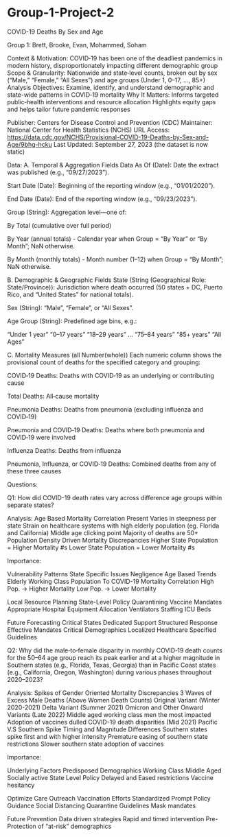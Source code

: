 # Group-1-Project-2

COVID-19 Deaths By Sex and Age

Group 1: Brett, Brooke, Evan, Mohammed, Soham

Context & Motivation: COVID‑19 has been one of the deadliest pandemics in modern history, disproportionately impacting different demographic group
Scope & Granularity: Nationwide and state‑level counts, broken out by sex (“Male,” “Female,” “All Sexes”) and age groups (Under 1, 0–17, …, 85+)
Analysis Objectives:
Examine, identify, and understand demographic and state-wide patterns in COVID‑19 mortality
Why It Matters:
Informs targeted public‑health interventions and resource allocation
Highlights equity gaps and helps tailor future pandemic responses

Publisher: Centers for Disease Control and Prevention (CDC) 
Maintainer: National Center for Health Statistics (NCHS)
URL Access:  https://data.cdc.gov/NCHS/Provisional-COVID-19-Deaths-by-Sex-and-Age/9bhg-hcku
Last Updated: September 27, 2023 (the dataset is now static)

Data:
A. Temporal & Aggregation Fields
Data As Of (Date): Date the extract was published (e.g., “09/27/2023”).


Start Date (Date): Beginning of the reporting window (e.g., “01/01/2020”).


End Date (Date): End of the reporting window (e.g., “09/23/2023”).


Group (String): Aggregation level—one of:


By Total (cumulative over full period)


By Year (annual totals) - Calendar year when Group = “By Year” or “By Month”; NaN otherwise.


By Month (monthly totals) -  Month number (1–12) when Group = “By Month”; NaN otherwise.

B. Demographic & Geographic Fields
State (String (Geographical Role: State/Province)): Jurisdiction where death occurred (50 states + DC, Puerto Rico, and “United States” for national totals).


Sex (String): “Male”, “Female”, or “All Sexes”.


Age Group (String): Predefined age bins, e.g.:


“Under 1 year”
“0–17 years”
“18–29 years”
…
“75–84 years”
“85+ years”
“All Ages”

C. Mortality Measures (all Number(whole))
Each numeric column shows the provisional count of deaths for the specified category and grouping:

COVID‑19 Deaths: Deaths with COVID‑19 as an underlying or contributing cause

Total Deaths: All‑cause mortality

Pneumonia Deaths: Deaths from pneumonia (excluding influenza and COVID‑19)

Pneumonia and COVID‑19 Deaths: Deaths where both pneumonia and COVID‑19 were involved

Influenza Deaths: Deaths from influenza

Pneumonia, Influenza, or COVID‑19 Deaths: Combined deaths from any of these three causes

Questions:

Q1: How did COVID-19 death rates vary across difference age groups within separate states?

Analysis:
Age Based Mortality Correlation Present
Varies in steepness per state
Strain on healthcare systems with high elderly population (eg. Florida and California)
Middle age clicking point
Majority of deaths are 50+
Population Density Driven Mortality Discrepancies
Higher State Population = Higher Mortality #s
Lower State Population = Lower Mortality #s

Importance:

Vulnerability Patterns
State Specific Issues
Negligence
Age Based Trends
Elderly
Working Class
Population To COVID-19 Mortality Correlation
High Pop. -> Higher Mortality
Low Pop. -> Lower Mortality

Local Resource Planning
State-Level Policy
Quarantining
Vaccine Mandates
Appropriate Hospital Equipment Allocation
Ventilators
Staffing 
ICU Beds


Future Forecasting
Critical States
Dedicated Support
Structured Response
Effective Mandates
Critical Demographics
Localized Healthcare
Specified Guidelines



Q2: Why did the male‑to‑female disparity in monthly COVID‑19 death counts for the 50–64 age group reach its peak earlier and at a higher magnitude in Southern states (e.g., Florida, Texas, Georgia) than in Pacific Coast states (e.g., California, Oregon, Washington) during various phases throughout 2020–2023?

Analysis:
Spikes of Gender Oriented Mortality Discrepancies
3 Waves of Excess Male Deaths (Above Women Death Counts)
Original Variant (Winter 2020-2021)
Delta Variant (Summer 2021)
Omicron and Other Onward Variants (Late 2022)
Middle aged working class men the most impacted
Adoption of vaccines dulled COVID-19 death disparities (Mid 2021)
Pacific V.S Southern Spike Timing and Magnitude Differences
Southern states spike first and with higher intensity
Premature easing of southern state restrictions
Slower southern state adoption of vaccines


Importance:

Underlying Factors
Predisposed Demographics
Working Class
Middle Aged
Socially active
State Level Policy
Delayed and Eased restrictions
Vaccine hesitancy

Optimize Care Outreach
Vaccination Efforts
Standardized
Prompt
Policy Guidance
Social Distancing
Quarantine Guidelines
Mask mandates

Future Prevention
Data driven strategies
Rapid and timed intervention
Pre-Protection of “at-risk” demographics




